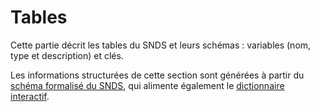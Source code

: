 # Tables
<!-- SPDX-License-Identifier: MPL-2.0 -->

Cette partie décrit les tables du SNDS et leurs schémas : variables (nom, type et description) et clés. 

Les informations structurées de cette section sont générées à partir du [schéma formalisé du SNDS](https://gitlab.com/healthdatahub/schema-snds), qui alimente également le [dictionnaire interactif](https://health-data-hub.shinyapps.io/dico-snds/).
